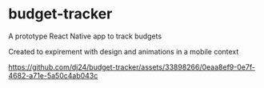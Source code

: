 # budget-tracker
A prototype React Native app to track budgets

Created to expirement with design and animations in a mobile context

https://github.com/dj24/budget-tracker/assets/33898266/0eaa8ef9-0e7f-4682-a71e-5a50c4ab043c
